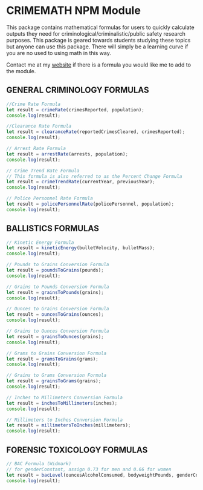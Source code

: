 # CRIMEMATH NPM Module

This package contains mathematical formulas for users to quickly calculate outputs they need for criminological/criminalistic/public safety research purposes. This package is geared towards students studying these topics but anyone can use this package. There will simply be a learning curve if you are no used to using math in this way.

Contact me at my [website](https://richardludwig.com) if there is a formula you would like me to add to the module.


## GENERAL CRIMINOLOGY FORMULAS

```javascript
//Crime Rate Formula
let result = crimeRate(crimesReported, population);
console.log(result);
```

```javascript
//Clearance Rate Formula
let result = clearanceRate(reportedCrimesCleared, crimesReported);
console.log(result);
```

```javascript
// Arrest Rate Formula
let result = arrestRate(arrests, population);
console.log(result);
```

```javascript
// Crime Trend Rate Formula
// This formula is also referred to as the Percent Change Formula
let result = crimeTrendRate(currentYear, previousYear);
console.log(result);
```

```javascript
// Police Personnel Rate Formula
let result = policePersonnelRate(policePersonnel, population);
console.log(result);
```


## BALLISTICS FORMULAS

```javascript
// Kinetic Energy Formula
let result = kineticEnergy(bulletVelocity, bulletMass);
console.log(result);
```

```javascript
// Pounds to Grains Conversion Formula
let result = poundsToGrains(pounds);
console.log(result);
```

```javascript
// Grains to Pounds Conversion Formula
let result = grainsToPounds(grains);
console.log(result);
```

```javascript
// Ounces to Grains Conversion Formula
let result = ouncesToGrains(ounces);
console.log(result);
```

```javascript
// Grains to Ounces Conversion Formula
let result = grainsToOunces(grains);
console.log(result);
```

```javascript
// Grams to Grains Conversion Formula
let result = gramsToGrains(grams);
console.log(result);
```

```javascript
// Grains to Grams Conversion Formula
let result = grainsToGrams(grains);
console.log(result);
```

```javascript
// Inches to Millimeters Conversion Formula
let result = inchesToMillimeters(inches);
console.log(result);
```

```javascript
// Millimeters to Inches Conversion Formula
let result = millimetersToInches(millimeters);
console.log(result);
```


## FORENSIC TOXICOLOGY FORMULAS

```javascript
// BAC Formula (Widmark)
// for genderConstant, assign 0.73 for men and 0.66 for women
let result = bacLevel(ouncesAlcoholConsumed, bodyweightPounds, genderConstant, hoursSinceStartedDrinking);
console.log(result);
```
